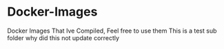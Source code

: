 # Docker-Images

Docker Images That Ive Compiled, Feel free to use them
This is a test sub folder
why did this not update correctly
